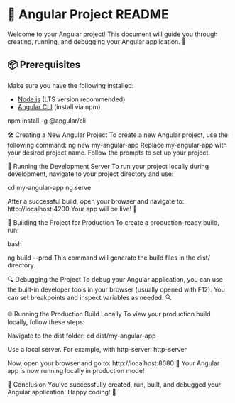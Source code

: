 # 🎉 Angular Project README

Welcome to your Angular project! This document will guide you through creating, running, and debugging your Angular application. 🚀

## 📦 Prerequisites

Make sure you have the following installed:

- [Node.js](https://nodejs.org/) (LTS version recommended)
- [Angular CLI](https://angular.io/cli) (install via npm)

npm install -g @angular/cli

🛠️ Creating a New Angular Project
To create a new Angular project, use the following command:
ng new my-angular-app
Replace my-angular-app with your desired project name. Follow the prompts to set up your project.

🚀 Running the Development Server
To run your project locally during development, navigate to your project directory and use:


cd my-angular-app
ng serve

After a successful build, open your browser and navigate to:
http://localhost:4200
Your app will be live! 🎈

🔧 Building the Project for Production
To create a production-ready build, run:

bash

ng build --prod
This command will generate the build files in the dist/ directory.

🔍 Debugging the Project
To debug your Angular application, you can use the built-in developer tools in your browser (usually opened with F12). You can set breakpoints and inspect variables as needed. 🔍

🌐 Running the Production Build Locally
To view your production build locally, follow these steps:

Navigate to the dist folder:
cd dist/my-angular-app

Use a local server. For example, with http-server:
http-server

Now, open your browser and go to:
http://localhost:8080
🎉 Your Angular app is now running locally in production mode!

🙌 Conclusion
You’ve successfully created, run, built, and debugged your Angular application! Happy coding! 🌟
